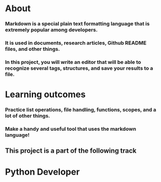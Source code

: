 # About

### Markdown is a special plain text formatting language that is extremely popular among developers. 
### It is used in documents, research articles, Github README files, and other things. 
### In this project, you will write an editor that will be able to recognize several tags, structures, and save your results to a file.


# Learning outcomes

### Practice list operations, file handling, functions, scopes, and a lot of other things. 
### Make a handy and useful tool that uses the markdown language!


## This project is a part of the following track
# Python Developer

